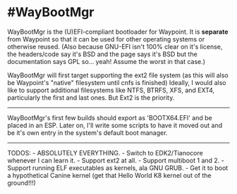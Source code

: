 #WayBootMgr
===================

WayBootMgr is the (U)EFI-compliant bootloader for Waypoint.
It is __separate__ from Waypoint so that it can be used for other operating systems or otherwise reused.
(Also because GNU-EFI isn't 100% clear on it's license, the headers/code say it's BSD and the page says it's BSD but the documentation says GPL so... yeah! Assume the worst in that case.)

WayBootMgr will first target supporting the ext2 file system (as this will also be Waypoint's "native" filesystem until cnfs is finished)
Ideally, I would also like to support additional filesystems like NTFS, BTRFS, XFS, and EXT4, particularly the first and last ones. But Ext2 is the priority.
___

WayBootMgr's first few builds should export as 'BOOTX64.EFI' and be placed in an ESP. Later on, I'll write some scripts to have it moved out and be it's own entry in the system's default boot manager.
___

TODOS:
	- ABSOLUTELY EVERYTHING.
	- Switch to EDK2/Tianocore whenever I can learn it.
	- Support ext2 at all.
	- Support multiboot 1 and 2.
	- Support running ELF executables as kernels, ala GNU GRUB.
	- Get it to boot a hypothetical Canine kernel (get that Hello World K8 kernel out of the ground!!!)
